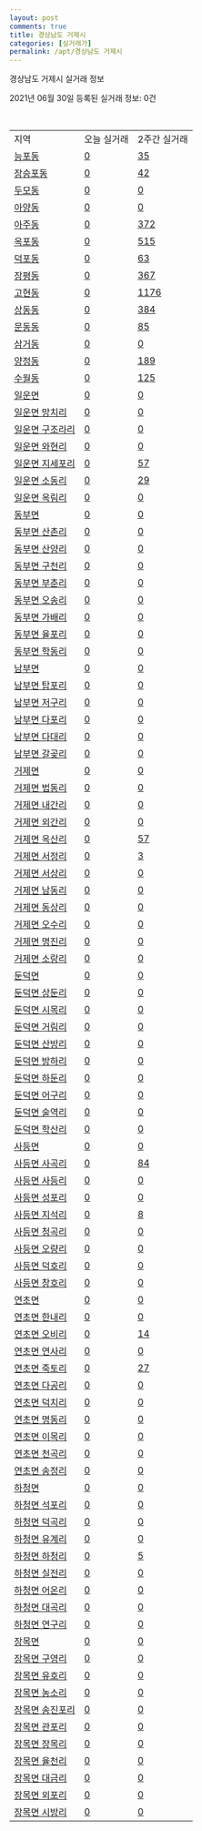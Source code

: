 ```yaml
---
layout: post
comments: true
title: 경상남도 거제시
categories: [실거래가]
permalink: /apt/경상남도 거제시
---
```


경상남도 거제시 실거래 정보

2021년 06월 30일 등록된 실거래 정보: 0건

<script type="text/javascript">
  google.charts.load('current', {'packages':['corechart']});
  google.charts.setOnLoadCallback(drawChart);

  function drawChart() {
    var data = google.visualization.arrayToDataTable([['거래일', '매매', '전월세', '전매'], ['21-02', 304, 292, 43], ['21-03', 448, 260, 34], ['21-04', 376, 254, 44], ['21-05', 431, 225, 482], ['21-06', 239, 124, 81]]);

    var options = {
      title: '최근 유형별 거래량 추이',
      legend: { position: 'bottom' }
    };

    var chart = new google.visualization.LineChart(document.getElementById('columnchart_material'));
    chart.draw(data, (options));
  }
</script>

<div id="columnchart_material" style="width: 95%; margin-left: -35px"></div>
<br>
<table class="sortable">
  <tr>
    <td>지역</td>
    <td>오늘 실거래</td>
    <td>2주간 실거래</td>
  </tr>

  
  <tr class="item">
    <td><a href="경상남도 거제시 능포동">능포동</a></td>
    <td><a href="경상남도 거제시 능포동">0</a></td>
    <td><a href="경상남도 거제시 능포동">35</a></td>
  </tr>
    

  <tr class="item">
    <td><a href="경상남도 거제시 장승포동">장승포동</a></td>
    <td><a href="경상남도 거제시 장승포동">0</a></td>
    <td><a href="경상남도 거제시 장승포동">42</a></td>
  </tr>
    

  <tr class="item">
    <td><a href="경상남도 거제시 두모동">두모동</a></td>
    <td><a href="경상남도 거제시 두모동">0</a></td>
    <td><a href="경상남도 거제시 두모동">0</a></td>
  </tr>
    

  <tr class="item">
    <td><a href="경상남도 거제시 아양동">아양동</a></td>
    <td><a href="경상남도 거제시 아양동">0</a></td>
    <td><a href="경상남도 거제시 아양동">0</a></td>
  </tr>
    

  <tr class="item">
    <td><a href="경상남도 거제시 아주동">아주동</a></td>
    <td><a href="경상남도 거제시 아주동">0</a></td>
    <td><a href="경상남도 거제시 아주동">372</a></td>
  </tr>
    

  <tr class="item">
    <td><a href="경상남도 거제시 옥포동">옥포동</a></td>
    <td><a href="경상남도 거제시 옥포동">0</a></td>
    <td><a href="경상남도 거제시 옥포동">515</a></td>
  </tr>
    

  <tr class="item">
    <td><a href="경상남도 거제시 덕포동">덕포동</a></td>
    <td><a href="경상남도 거제시 덕포동">0</a></td>
    <td><a href="경상남도 거제시 덕포동">63</a></td>
  </tr>
    

  <tr class="item">
    <td><a href="경상남도 거제시 장평동">장평동</a></td>
    <td><a href="경상남도 거제시 장평동">0</a></td>
    <td><a href="경상남도 거제시 장평동">367</a></td>
  </tr>
    

  <tr class="item">
    <td><a href="경상남도 거제시 고현동">고현동</a></td>
    <td><a href="경상남도 거제시 고현동">0</a></td>
    <td><a href="경상남도 거제시 고현동">1176</a></td>
  </tr>
    

  <tr class="item">
    <td><a href="경상남도 거제시 상동동">상동동</a></td>
    <td><a href="경상남도 거제시 상동동">0</a></td>
    <td><a href="경상남도 거제시 상동동">384</a></td>
  </tr>
    

  <tr class="item">
    <td><a href="경상남도 거제시 문동동">문동동</a></td>
    <td><a href="경상남도 거제시 문동동">0</a></td>
    <td><a href="경상남도 거제시 문동동">85</a></td>
  </tr>
    

  <tr class="item">
    <td><a href="경상남도 거제시 삼거동">삼거동</a></td>
    <td><a href="경상남도 거제시 삼거동">0</a></td>
    <td><a href="경상남도 거제시 삼거동">0</a></td>
  </tr>
    

  <tr class="item">
    <td><a href="경상남도 거제시 양정동">양정동</a></td>
    <td><a href="경상남도 거제시 양정동">0</a></td>
    <td><a href="경상남도 거제시 양정동">189</a></td>
  </tr>
    

  <tr class="item">
    <td><a href="경상남도 거제시 수월동">수월동</a></td>
    <td><a href="경상남도 거제시 수월동">0</a></td>
    <td><a href="경상남도 거제시 수월동">125</a></td>
  </tr>
    

  <tr class="item">
    <td><a href="경상남도 거제시 일운면">일운면</a></td>
    <td><a href="경상남도 거제시 일운면">0</a></td>
    <td><a href="경상남도 거제시 일운면">0</a></td>
  </tr>
    

  <tr class="item">
    <td><a href="경상남도 거제시 일운면 망치리">일운면 망치리</a></td>
    <td><a href="경상남도 거제시 일운면 망치리">0</a></td>
    <td><a href="경상남도 거제시 일운면 망치리">0</a></td>
  </tr>
    

  <tr class="item">
    <td><a href="경상남도 거제시 일운면 구조라리">일운면 구조라리</a></td>
    <td><a href="경상남도 거제시 일운면 구조라리">0</a></td>
    <td><a href="경상남도 거제시 일운면 구조라리">0</a></td>
  </tr>
    

  <tr class="item">
    <td><a href="경상남도 거제시 일운면 와현리">일운면 와현리</a></td>
    <td><a href="경상남도 거제시 일운면 와현리">0</a></td>
    <td><a href="경상남도 거제시 일운면 와현리">0</a></td>
  </tr>
    

  <tr class="item">
    <td><a href="경상남도 거제시 일운면 지세포리">일운면 지세포리</a></td>
    <td><a href="경상남도 거제시 일운면 지세포리">0</a></td>
    <td><a href="경상남도 거제시 일운면 지세포리">57</a></td>
  </tr>
    

  <tr class="item">
    <td><a href="경상남도 거제시 일운면 소동리">일운면 소동리</a></td>
    <td><a href="경상남도 거제시 일운면 소동리">0</a></td>
    <td><a href="경상남도 거제시 일운면 소동리">29</a></td>
  </tr>
    

  <tr class="item">
    <td><a href="경상남도 거제시 일운면 옥림리">일운면 옥림리</a></td>
    <td><a href="경상남도 거제시 일운면 옥림리">0</a></td>
    <td><a href="경상남도 거제시 일운면 옥림리">0</a></td>
  </tr>
    

  <tr class="item">
    <td><a href="경상남도 거제시 동부면">동부면</a></td>
    <td><a href="경상남도 거제시 동부면">0</a></td>
    <td><a href="경상남도 거제시 동부면">0</a></td>
  </tr>
    

  <tr class="item">
    <td><a href="경상남도 거제시 동부면 산촌리">동부면 산촌리</a></td>
    <td><a href="경상남도 거제시 동부면 산촌리">0</a></td>
    <td><a href="경상남도 거제시 동부면 산촌리">0</a></td>
  </tr>
    

  <tr class="item">
    <td><a href="경상남도 거제시 동부면 산양리">동부면 산양리</a></td>
    <td><a href="경상남도 거제시 동부면 산양리">0</a></td>
    <td><a href="경상남도 거제시 동부면 산양리">0</a></td>
  </tr>
    

  <tr class="item">
    <td><a href="경상남도 거제시 동부면 구천리">동부면 구천리</a></td>
    <td><a href="경상남도 거제시 동부면 구천리">0</a></td>
    <td><a href="경상남도 거제시 동부면 구천리">0</a></td>
  </tr>
    

  <tr class="item">
    <td><a href="경상남도 거제시 동부면 부춘리">동부면 부춘리</a></td>
    <td><a href="경상남도 거제시 동부면 부춘리">0</a></td>
    <td><a href="경상남도 거제시 동부면 부춘리">0</a></td>
  </tr>
    

  <tr class="item">
    <td><a href="경상남도 거제시 동부면 오송리">동부면 오송리</a></td>
    <td><a href="경상남도 거제시 동부면 오송리">0</a></td>
    <td><a href="경상남도 거제시 동부면 오송리">0</a></td>
  </tr>
    

  <tr class="item">
    <td><a href="경상남도 거제시 동부면 가배리">동부면 가배리</a></td>
    <td><a href="경상남도 거제시 동부면 가배리">0</a></td>
    <td><a href="경상남도 거제시 동부면 가배리">0</a></td>
  </tr>
    

  <tr class="item">
    <td><a href="경상남도 거제시 동부면 율포리">동부면 율포리</a></td>
    <td><a href="경상남도 거제시 동부면 율포리">0</a></td>
    <td><a href="경상남도 거제시 동부면 율포리">0</a></td>
  </tr>
    

  <tr class="item">
    <td><a href="경상남도 거제시 동부면 학동리">동부면 학동리</a></td>
    <td><a href="경상남도 거제시 동부면 학동리">0</a></td>
    <td><a href="경상남도 거제시 동부면 학동리">0</a></td>
  </tr>
    

  <tr class="item">
    <td><a href="경상남도 거제시 남부면">남부면</a></td>
    <td><a href="경상남도 거제시 남부면">0</a></td>
    <td><a href="경상남도 거제시 남부면">0</a></td>
  </tr>
    

  <tr class="item">
    <td><a href="경상남도 거제시 남부면 탑포리">남부면 탑포리</a></td>
    <td><a href="경상남도 거제시 남부면 탑포리">0</a></td>
    <td><a href="경상남도 거제시 남부면 탑포리">0</a></td>
  </tr>
    

  <tr class="item">
    <td><a href="경상남도 거제시 남부면 저구리">남부면 저구리</a></td>
    <td><a href="경상남도 거제시 남부면 저구리">0</a></td>
    <td><a href="경상남도 거제시 남부면 저구리">0</a></td>
  </tr>
    

  <tr class="item">
    <td><a href="경상남도 거제시 남부면 다포리">남부면 다포리</a></td>
    <td><a href="경상남도 거제시 남부면 다포리">0</a></td>
    <td><a href="경상남도 거제시 남부면 다포리">0</a></td>
  </tr>
    

  <tr class="item">
    <td><a href="경상남도 거제시 남부면 다대리">남부면 다대리</a></td>
    <td><a href="경상남도 거제시 남부면 다대리">0</a></td>
    <td><a href="경상남도 거제시 남부면 다대리">0</a></td>
  </tr>
    

  <tr class="item">
    <td><a href="경상남도 거제시 남부면 갈곶리">남부면 갈곶리</a></td>
    <td><a href="경상남도 거제시 남부면 갈곶리">0</a></td>
    <td><a href="경상남도 거제시 남부면 갈곶리">0</a></td>
  </tr>
    

  <tr class="item">
    <td><a href="경상남도 거제시 거제면">거제면</a></td>
    <td><a href="경상남도 거제시 거제면">0</a></td>
    <td><a href="경상남도 거제시 거제면">0</a></td>
  </tr>
    

  <tr class="item">
    <td><a href="경상남도 거제시 거제면 법동리">거제면 법동리</a></td>
    <td><a href="경상남도 거제시 거제면 법동리">0</a></td>
    <td><a href="경상남도 거제시 거제면 법동리">0</a></td>
  </tr>
    

  <tr class="item">
    <td><a href="경상남도 거제시 거제면 내간리">거제면 내간리</a></td>
    <td><a href="경상남도 거제시 거제면 내간리">0</a></td>
    <td><a href="경상남도 거제시 거제면 내간리">0</a></td>
  </tr>
    

  <tr class="item">
    <td><a href="경상남도 거제시 거제면 외간리">거제면 외간리</a></td>
    <td><a href="경상남도 거제시 거제면 외간리">0</a></td>
    <td><a href="경상남도 거제시 거제면 외간리">0</a></td>
  </tr>
    

  <tr class="item">
    <td><a href="경상남도 거제시 거제면 옥산리">거제면 옥산리</a></td>
    <td><a href="경상남도 거제시 거제면 옥산리">0</a></td>
    <td><a href="경상남도 거제시 거제면 옥산리">57</a></td>
  </tr>
    

  <tr class="item">
    <td><a href="경상남도 거제시 거제면 서정리">거제면 서정리</a></td>
    <td><a href="경상남도 거제시 거제면 서정리">0</a></td>
    <td><a href="경상남도 거제시 거제면 서정리">3</a></td>
  </tr>
    

  <tr class="item">
    <td><a href="경상남도 거제시 거제면 서상리">거제면 서상리</a></td>
    <td><a href="경상남도 거제시 거제면 서상리">0</a></td>
    <td><a href="경상남도 거제시 거제면 서상리">0</a></td>
  </tr>
    

  <tr class="item">
    <td><a href="경상남도 거제시 거제면 남동리">거제면 남동리</a></td>
    <td><a href="경상남도 거제시 거제면 남동리">0</a></td>
    <td><a href="경상남도 거제시 거제면 남동리">0</a></td>
  </tr>
    

  <tr class="item">
    <td><a href="경상남도 거제시 거제면 동상리">거제면 동상리</a></td>
    <td><a href="경상남도 거제시 거제면 동상리">0</a></td>
    <td><a href="경상남도 거제시 거제면 동상리">0</a></td>
  </tr>
    

  <tr class="item">
    <td><a href="경상남도 거제시 거제면 오수리">거제면 오수리</a></td>
    <td><a href="경상남도 거제시 거제면 오수리">0</a></td>
    <td><a href="경상남도 거제시 거제면 오수리">0</a></td>
  </tr>
    

  <tr class="item">
    <td><a href="경상남도 거제시 거제면 명진리">거제면 명진리</a></td>
    <td><a href="경상남도 거제시 거제면 명진리">0</a></td>
    <td><a href="경상남도 거제시 거제면 명진리">0</a></td>
  </tr>
    

  <tr class="item">
    <td><a href="경상남도 거제시 거제면 소랑리">거제면 소랑리</a></td>
    <td><a href="경상남도 거제시 거제면 소랑리">0</a></td>
    <td><a href="경상남도 거제시 거제면 소랑리">0</a></td>
  </tr>
    

  <tr class="item">
    <td><a href="경상남도 거제시 둔덕면">둔덕면</a></td>
    <td><a href="경상남도 거제시 둔덕면">0</a></td>
    <td><a href="경상남도 거제시 둔덕면">0</a></td>
  </tr>
    

  <tr class="item">
    <td><a href="경상남도 거제시 둔덕면 상둔리">둔덕면 상둔리</a></td>
    <td><a href="경상남도 거제시 둔덕면 상둔리">0</a></td>
    <td><a href="경상남도 거제시 둔덕면 상둔리">0</a></td>
  </tr>
    

  <tr class="item">
    <td><a href="경상남도 거제시 둔덕면 시목리">둔덕면 시목리</a></td>
    <td><a href="경상남도 거제시 둔덕면 시목리">0</a></td>
    <td><a href="경상남도 거제시 둔덕면 시목리">0</a></td>
  </tr>
    

  <tr class="item">
    <td><a href="경상남도 거제시 둔덕면 거림리">둔덕면 거림리</a></td>
    <td><a href="경상남도 거제시 둔덕면 거림리">0</a></td>
    <td><a href="경상남도 거제시 둔덕면 거림리">0</a></td>
  </tr>
    

  <tr class="item">
    <td><a href="경상남도 거제시 둔덕면 산방리">둔덕면 산방리</a></td>
    <td><a href="경상남도 거제시 둔덕면 산방리">0</a></td>
    <td><a href="경상남도 거제시 둔덕면 산방리">0</a></td>
  </tr>
    

  <tr class="item">
    <td><a href="경상남도 거제시 둔덕면 방하리">둔덕면 방하리</a></td>
    <td><a href="경상남도 거제시 둔덕면 방하리">0</a></td>
    <td><a href="경상남도 거제시 둔덕면 방하리">0</a></td>
  </tr>
    

  <tr class="item">
    <td><a href="경상남도 거제시 둔덕면 하둔리">둔덕면 하둔리</a></td>
    <td><a href="경상남도 거제시 둔덕면 하둔리">0</a></td>
    <td><a href="경상남도 거제시 둔덕면 하둔리">0</a></td>
  </tr>
    

  <tr class="item">
    <td><a href="경상남도 거제시 둔덕면 어구리">둔덕면 어구리</a></td>
    <td><a href="경상남도 거제시 둔덕면 어구리">0</a></td>
    <td><a href="경상남도 거제시 둔덕면 어구리">0</a></td>
  </tr>
    

  <tr class="item">
    <td><a href="경상남도 거제시 둔덕면 술역리">둔덕면 술역리</a></td>
    <td><a href="경상남도 거제시 둔덕면 술역리">0</a></td>
    <td><a href="경상남도 거제시 둔덕면 술역리">0</a></td>
  </tr>
    

  <tr class="item">
    <td><a href="경상남도 거제시 둔덕면 학산리">둔덕면 학산리</a></td>
    <td><a href="경상남도 거제시 둔덕면 학산리">0</a></td>
    <td><a href="경상남도 거제시 둔덕면 학산리">0</a></td>
  </tr>
    

  <tr class="item">
    <td><a href="경상남도 거제시 사등면">사등면</a></td>
    <td><a href="경상남도 거제시 사등면">0</a></td>
    <td><a href="경상남도 거제시 사등면">0</a></td>
  </tr>
    

  <tr class="item">
    <td><a href="경상남도 거제시 사등면 사곡리">사등면 사곡리</a></td>
    <td><a href="경상남도 거제시 사등면 사곡리">0</a></td>
    <td><a href="경상남도 거제시 사등면 사곡리">84</a></td>
  </tr>
    

  <tr class="item">
    <td><a href="경상남도 거제시 사등면 사등리">사등면 사등리</a></td>
    <td><a href="경상남도 거제시 사등면 사등리">0</a></td>
    <td><a href="경상남도 거제시 사등면 사등리">0</a></td>
  </tr>
    

  <tr class="item">
    <td><a href="경상남도 거제시 사등면 성포리">사등면 성포리</a></td>
    <td><a href="경상남도 거제시 사등면 성포리">0</a></td>
    <td><a href="경상남도 거제시 사등면 성포리">0</a></td>
  </tr>
    

  <tr class="item">
    <td><a href="경상남도 거제시 사등면 지석리">사등면 지석리</a></td>
    <td><a href="경상남도 거제시 사등면 지석리">0</a></td>
    <td><a href="경상남도 거제시 사등면 지석리">8</a></td>
  </tr>
    

  <tr class="item">
    <td><a href="경상남도 거제시 사등면 청곡리">사등면 청곡리</a></td>
    <td><a href="경상남도 거제시 사등면 청곡리">0</a></td>
    <td><a href="경상남도 거제시 사등면 청곡리">0</a></td>
  </tr>
    

  <tr class="item">
    <td><a href="경상남도 거제시 사등면 오량리">사등면 오량리</a></td>
    <td><a href="경상남도 거제시 사등면 오량리">0</a></td>
    <td><a href="경상남도 거제시 사등면 오량리">0</a></td>
  </tr>
    

  <tr class="item">
    <td><a href="경상남도 거제시 사등면 덕호리">사등면 덕호리</a></td>
    <td><a href="경상남도 거제시 사등면 덕호리">0</a></td>
    <td><a href="경상남도 거제시 사등면 덕호리">0</a></td>
  </tr>
    

  <tr class="item">
    <td><a href="경상남도 거제시 사등면 창호리">사등면 창호리</a></td>
    <td><a href="경상남도 거제시 사등면 창호리">0</a></td>
    <td><a href="경상남도 거제시 사등면 창호리">0</a></td>
  </tr>
    

  <tr class="item">
    <td><a href="경상남도 거제시 연초면">연초면</a></td>
    <td><a href="경상남도 거제시 연초면">0</a></td>
    <td><a href="경상남도 거제시 연초면">0</a></td>
  </tr>
    

  <tr class="item">
    <td><a href="경상남도 거제시 연초면 한내리">연초면 한내리</a></td>
    <td><a href="경상남도 거제시 연초면 한내리">0</a></td>
    <td><a href="경상남도 거제시 연초면 한내리">0</a></td>
  </tr>
    

  <tr class="item">
    <td><a href="경상남도 거제시 연초면 오비리">연초면 오비리</a></td>
    <td><a href="경상남도 거제시 연초면 오비리">0</a></td>
    <td><a href="경상남도 거제시 연초면 오비리">14</a></td>
  </tr>
    

  <tr class="item">
    <td><a href="경상남도 거제시 연초면 연사리">연초면 연사리</a></td>
    <td><a href="경상남도 거제시 연초면 연사리">0</a></td>
    <td><a href="경상남도 거제시 연초면 연사리">0</a></td>
  </tr>
    

  <tr class="item">
    <td><a href="경상남도 거제시 연초면 죽토리">연초면 죽토리</a></td>
    <td><a href="경상남도 거제시 연초면 죽토리">0</a></td>
    <td><a href="경상남도 거제시 연초면 죽토리">27</a></td>
  </tr>
    

  <tr class="item">
    <td><a href="경상남도 거제시 연초면 다공리">연초면 다공리</a></td>
    <td><a href="경상남도 거제시 연초면 다공리">0</a></td>
    <td><a href="경상남도 거제시 연초면 다공리">0</a></td>
  </tr>
    

  <tr class="item">
    <td><a href="경상남도 거제시 연초면 덕치리">연초면 덕치리</a></td>
    <td><a href="경상남도 거제시 연초면 덕치리">0</a></td>
    <td><a href="경상남도 거제시 연초면 덕치리">0</a></td>
  </tr>
    

  <tr class="item">
    <td><a href="경상남도 거제시 연초면 명동리">연초면 명동리</a></td>
    <td><a href="경상남도 거제시 연초면 명동리">0</a></td>
    <td><a href="경상남도 거제시 연초면 명동리">0</a></td>
  </tr>
    

  <tr class="item">
    <td><a href="경상남도 거제시 연초면 이목리">연초면 이목리</a></td>
    <td><a href="경상남도 거제시 연초면 이목리">0</a></td>
    <td><a href="경상남도 거제시 연초면 이목리">0</a></td>
  </tr>
    

  <tr class="item">
    <td><a href="경상남도 거제시 연초면 천곡리">연초면 천곡리</a></td>
    <td><a href="경상남도 거제시 연초면 천곡리">0</a></td>
    <td><a href="경상남도 거제시 연초면 천곡리">0</a></td>
  </tr>
    

  <tr class="item">
    <td><a href="경상남도 거제시 연초면 송정리">연초면 송정리</a></td>
    <td><a href="경상남도 거제시 연초면 송정리">0</a></td>
    <td><a href="경상남도 거제시 연초면 송정리">0</a></td>
  </tr>
    

  <tr class="item">
    <td><a href="경상남도 거제시 하청면">하청면</a></td>
    <td><a href="경상남도 거제시 하청면">0</a></td>
    <td><a href="경상남도 거제시 하청면">0</a></td>
  </tr>
    

  <tr class="item">
    <td><a href="경상남도 거제시 하청면 석포리">하청면 석포리</a></td>
    <td><a href="경상남도 거제시 하청면 석포리">0</a></td>
    <td><a href="경상남도 거제시 하청면 석포리">0</a></td>
  </tr>
    

  <tr class="item">
    <td><a href="경상남도 거제시 하청면 덕곡리">하청면 덕곡리</a></td>
    <td><a href="경상남도 거제시 하청면 덕곡리">0</a></td>
    <td><a href="경상남도 거제시 하청면 덕곡리">0</a></td>
  </tr>
    

  <tr class="item">
    <td><a href="경상남도 거제시 하청면 유계리">하청면 유계리</a></td>
    <td><a href="경상남도 거제시 하청면 유계리">0</a></td>
    <td><a href="경상남도 거제시 하청면 유계리">0</a></td>
  </tr>
    

  <tr class="item">
    <td><a href="경상남도 거제시 하청면 하청리">하청면 하청리</a></td>
    <td><a href="경상남도 거제시 하청면 하청리">0</a></td>
    <td><a href="경상남도 거제시 하청면 하청리">5</a></td>
  </tr>
    

  <tr class="item">
    <td><a href="경상남도 거제시 하청면 실전리">하청면 실전리</a></td>
    <td><a href="경상남도 거제시 하청면 실전리">0</a></td>
    <td><a href="경상남도 거제시 하청면 실전리">0</a></td>
  </tr>
    

  <tr class="item">
    <td><a href="경상남도 거제시 하청면 어온리">하청면 어온리</a></td>
    <td><a href="경상남도 거제시 하청면 어온리">0</a></td>
    <td><a href="경상남도 거제시 하청면 어온리">0</a></td>
  </tr>
    

  <tr class="item">
    <td><a href="경상남도 거제시 하청면 대곡리">하청면 대곡리</a></td>
    <td><a href="경상남도 거제시 하청면 대곡리">0</a></td>
    <td><a href="경상남도 거제시 하청면 대곡리">0</a></td>
  </tr>
    

  <tr class="item">
    <td><a href="경상남도 거제시 하청면 연구리">하청면 연구리</a></td>
    <td><a href="경상남도 거제시 하청면 연구리">0</a></td>
    <td><a href="경상남도 거제시 하청면 연구리">0</a></td>
  </tr>
    

  <tr class="item">
    <td><a href="경상남도 거제시 장목면">장목면</a></td>
    <td><a href="경상남도 거제시 장목면">0</a></td>
    <td><a href="경상남도 거제시 장목면">0</a></td>
  </tr>
    

  <tr class="item">
    <td><a href="경상남도 거제시 장목면 구영리">장목면 구영리</a></td>
    <td><a href="경상남도 거제시 장목면 구영리">0</a></td>
    <td><a href="경상남도 거제시 장목면 구영리">0</a></td>
  </tr>
    

  <tr class="item">
    <td><a href="경상남도 거제시 장목면 유호리">장목면 유호리</a></td>
    <td><a href="경상남도 거제시 장목면 유호리">0</a></td>
    <td><a href="경상남도 거제시 장목면 유호리">0</a></td>
  </tr>
    

  <tr class="item">
    <td><a href="경상남도 거제시 장목면 농소리">장목면 농소리</a></td>
    <td><a href="경상남도 거제시 장목면 농소리">0</a></td>
    <td><a href="경상남도 거제시 장목면 농소리">0</a></td>
  </tr>
    

  <tr class="item">
    <td><a href="경상남도 거제시 장목면 송진포리">장목면 송진포리</a></td>
    <td><a href="경상남도 거제시 장목면 송진포리">0</a></td>
    <td><a href="경상남도 거제시 장목면 송진포리">0</a></td>
  </tr>
    

  <tr class="item">
    <td><a href="경상남도 거제시 장목면 관포리">장목면 관포리</a></td>
    <td><a href="경상남도 거제시 장목면 관포리">0</a></td>
    <td><a href="경상남도 거제시 장목면 관포리">0</a></td>
  </tr>
    

  <tr class="item">
    <td><a href="경상남도 거제시 장목면 장목리">장목면 장목리</a></td>
    <td><a href="경상남도 거제시 장목면 장목리">0</a></td>
    <td><a href="경상남도 거제시 장목면 장목리">0</a></td>
  </tr>
    

  <tr class="item">
    <td><a href="경상남도 거제시 장목면 율천리">장목면 율천리</a></td>
    <td><a href="경상남도 거제시 장목면 율천리">0</a></td>
    <td><a href="경상남도 거제시 장목면 율천리">0</a></td>
  </tr>
    

  <tr class="item">
    <td><a href="경상남도 거제시 장목면 대금리">장목면 대금리</a></td>
    <td><a href="경상남도 거제시 장목면 대금리">0</a></td>
    <td><a href="경상남도 거제시 장목면 대금리">0</a></td>
  </tr>
    

  <tr class="item">
    <td><a href="경상남도 거제시 장목면 외포리">장목면 외포리</a></td>
    <td><a href="경상남도 거제시 장목면 외포리">0</a></td>
    <td><a href="경상남도 거제시 장목면 외포리">0</a></td>
  </tr>
    

  <tr class="item">
    <td><a href="경상남도 거제시 장목면 시방리">장목면 시방리</a></td>
    <td><a href="경상남도 거제시 장목면 시방리">0</a></td>
    <td><a href="경상남도 거제시 장목면 시방리">0</a></td>
  </tr>
    


</table>


    